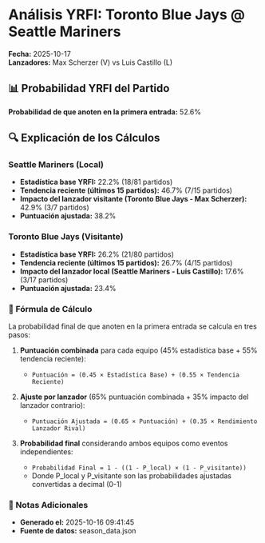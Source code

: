 # Análisis YRFI: Toronto Blue Jays @ Seattle Mariners

**Fecha:** 2025-10-17  
**Lanzadores:** Max Scherzer (V) vs Luis Castillo (L)

## 📊 Probabilidad YRFI del Partido

**Probabilidad de que anoten en la primera entrada:** 52.6%

## 🔍 Explicación de los Cálculos

### Seattle Mariners (Local)
- **Estadística base YRFI:** 22.2% (18/81 partidos)
- **Tendencia reciente (últimos 15 partidos):** 46.7% (7/15 partidos)
- **Impacto del lanzador visitante (Toronto Blue Jays - Max Scherzer):** 42.9% (3/7 partidos)
- **Puntuación ajustada:** 38.2%

### Toronto Blue Jays (Visitante)
- **Estadística base YRFI:** 26.2% (21/80 partidos)
- **Tendencia reciente (últimos 15 partidos):** 26.7% (4/15 partidos)
- **Impacto del lanzador local (Seattle Mariners - Luis Castillo):** 17.6% (3/17 partidos)
- **Puntuación ajustada:** 23.4%

### 📝 Fórmula de Cálculo

La probabilidad final de que anoten en la primera entrada se calcula en tres pasos:

1. **Puntuación combinada** para cada equipo (45% estadística base + 55% tendencia reciente):
   - `Puntuación = (0.45 × Estadística Base) + (0.55 × Tendencia Reciente)`

2. **Ajuste por lanzador** (65% puntuación combinada + 35% impacto del lanzador contrario):
   - `Puntuación Ajustada = (0.65 × Puntuación) + (0.35 × Rendimiento Lanzador Rival)`

3. **Probabilidad final** considerando ambos equipos como eventos independientes:
   - `Probabilidad Final = 1 - ((1 - P_local) × (1 - P_visitante))`
   - Donde P_local y P_visitante son las probabilidades ajustadas convertidas a decimal (0-1)

### 📌 Notas Adicionales

- **Generado el:** 2025-10-16 09:41:45
- **Fuente de datos:** season_data.json
